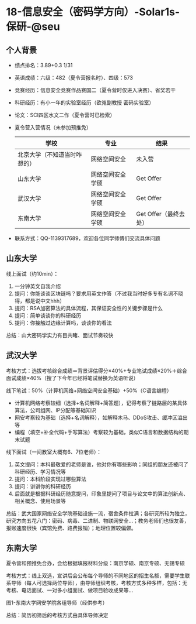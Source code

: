 # 18-信息安全（密码学方向）-Solar1s-保研-@seu

## 个人背景

- 绩点排名：3.89+0.3	1/31

- 英语成绩：六级：482（夏令营报名时）、四级：573

- 竞赛经历：信息安全竞赛作品赛国二（夏令营时仅进入决赛）、省奖若干

- 科研经历：有小一年的实验室经历（欧嵬副教授 密码实验室）

- 论文：SCI四区水文二作（夏令营时已检索）

- 夏令营入营情况（未参加预推免）

  | 学校                         | 专业              | 结果                  |
  | ---------------------------- | ----------------- | --------------------- |
  | 北京大学（不知道当时咋想的） | 网络空间安全      | 未入营                |
  | 山东大学                     | 网络空间安全 学硕 | Get Offer             |
  | 武汉大学                     | 网络空间安全 学硕 | Get Offer             |
  | 东南大学                     | 网络空间安全 学硕 | Get Offer（最终去处） |

- 联系方式：QQ-1139317689，欢迎各位同学师傅们交流具体问题

## 山东大学

线上面试（约10min）：

1. 一分钟英文自我介绍
2. 提问：你能谈谈区块链吗？要求用英文作答（不过我当时好多专有名词不晓得，都是说中文hhh）
3. 提问：RSA加密算法的具体流程，其保证安全性的关键步骤是什么
4. 提问：简单谈谈你的科研经历
5. 提问：你接触过边缘计算吗，谈谈你的看法

总结：山大密码学实力有目共睹、面试节奏较快

## 武汉大学

考核方式：选拔考核综合成绩＝背景评估得分×40%+专业笔试成绩×20%＋综合面试成绩×40%（搜了下今年已经将笔试替换为英语听说）

线下笔试：50%（计算机网络+网络空间安全基础）+50%（C语言编程）

- 计算机网络考察较细（选择+名词解释+简答题），记得考察了链路层的某具体算法，公司组网、IP分配等基础知识
- 网安考察较为基础（选择+名词解释），如解释木马、DDoS攻击、缓冲区溢出等
- 编程（填空+补全代码+手写算法）考察较为基础，类似C语言和数据结构的期末试题

线下面试（一间教室大概有6、7位老师）： 

1. 英文提问：本科最敬爱的老师是谁，他对你有哪些影响；同组的朋友还被问了科研经历、学习情况等
2. 提问：本科阶段实现过哪些算法
3. 提问：讲讲你的科研经历
4. 后面就是根据科研经历随意提问，印象里提问了项目与论文中的算法创新点、相关概念、使用场景等

总结：武大国家网络安全学院基础设施一流，宿舍条件拉满；各研究所较为独立，研究方向五花八门：密码、病毒、二进制、物联网安全...；教务老师们也很友善，报账速度很快（宾馆免费、路费报销）；地理位置较偏僻。

## 东南大学

夏令营和预推免合办，会给根据填报材料分级：南京学硕、南京专硕、无锡专硕

考核方式：线上双选，宣讲后会公布每个导师的不同地区的招生名额，需要学生联系导师（每人可选择两位导师），由导师组织考核，考核方式多种多样，包括：无考核、电话面试、一对多小组面试、做项目验收成果等...



图1-东南大学网安学院各组导师（经供参考）

总结：简历初筛后的考核方式由具体导师决定



